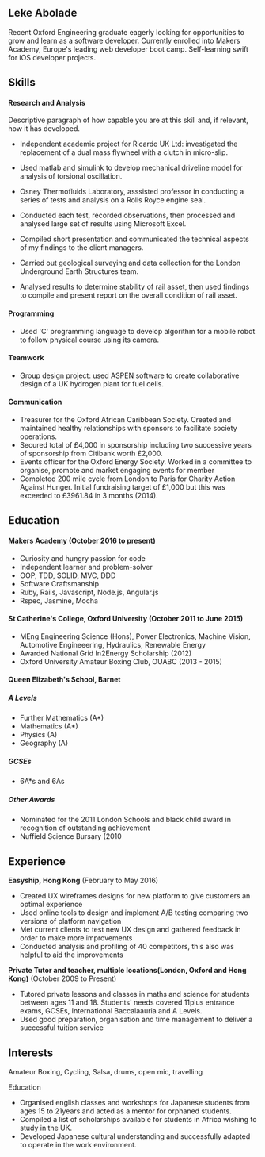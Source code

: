## Leke Abolade

Recent Oxford Engineering graduate eagerly looking for opportunities to grow and learn as a software developer. Currently enrolled into Makers Academy, Europe's leading web developer boot camp. Self-learning swift for iOS developer projects.

## Skills

#### Research and Analysis

Descriptive paragraph of how capable you are at this skill and, if relevant, how it has developed.

- Independent academic project for Ricardo UK Ltd: investigated the replacement of a dual mass flywheel with a clutch in micro-slip.
- Used matlab and simulink to develop mechanical driveline model for analysis of torsional oscillation.

- Osney Thermofluids Laboratory, asssisted professor in conducting a series of tests and analysis on a Rolls Royce engine seal. 
- Conducted each test, recorded observations, then processed and analysed large set of results using Microsoft Excel.

- Compiled short presentation and communicated the technical aspects of my findings to the client managers. 

- Carried out geological surveying and data collection for the London Underground Earth Structures team.
- Analysed results to determine stability of rail asset, then used findings to compile and present report on the overall condition of rail asset.

#### Programming 

- Used 'C' programming language to develop algorithm for a mobile robot to follow physical course using its camera. 

#### Teamwork

- Group design project: used ASPEN software to create collaborative design of a UK hydrogen plant for fuel cells.

#### Communication

- Treasurer for the Oxford African Caribbean Society. Created and maintained healthy relationships with sponsors to facilitate society operations.
- Secured total of £4,000 in sponsorship including two successive years of sponsorship from Citibank worth £2,000.
- Events officer for the Oxford Energy Society. Worked in a committee to organise, promote and market engaging events for member
- Completed 200 mile cycle from London to Paris for Charity Action Against Hunger. Initial fundraising target of £1,000 but   this was exceeded to £3961.84 in 3 months (2014).

## Education

#### Makers Academy (October 2016 to present)

- Curiosity and hungry passion for code
- Independent learner and problem-solver
- OOP, TDD, SOLID, MVC, DDD
- Software Craftsmanship
- Ruby, Rails, Javascript, Node.js, Angular.js
- Rspec, Jasmine, Mocha

#### St Catherine's College, Oxford University (October 2011 to June 2015)

- MEng Engineering Science (Hons), Power Electronics, Machine Vision, Automotive Engineeering, Hydraulics, Renewable Energy
- Awarded National Grid In2Energy Scholarship (2012)
- Oxford University Amateur Boxing Club, OUABC (2013 - 2015)


#### Queen Elizabeth's School, Barnet

##### A Levels

- Further Mathematics (A*)
- Mathematics (A*)
- Physics (A)
- Geography (A)

##### GCSEs 
- 6A*s and 6As

##### Other Awards
- Nominated for the 2011 London Schools and black child award in recognition of outstanding achievement
- Nuffield Science Bursary (2010

## Experience

**Easyship, Hong Kong** (February to May 2016)    
- Created UX wireframes designs for new platform to give customers an optimal experience
- Used online tools to design and implement A/B testing comparing two versions of platform navigation
- Met current clients to test new UX design and gathered feedback in order to make more improvements
- Conducted analysis and profiling of 40 competitors, this also was helpful to aid the improvements

**Private Tutor and teacher, multiple locations(London, Oxford and Hong Kong)** (October 2009 to Present)
- Tutored private lessons and classes in maths and science for students between ages 11 and 18. Students' needs covered 11plus entrance exams, GCSEs, International Baccalaauria and A Levels.
- Used good preparation, organisation and time management to deliver  a successful tuition service 




## Interests 

Amateur Boxing, Cycling, Salsa, drums, open mic, travelling

Education

- Organised english classes and workshops for Japanese students from ages 15 to 21years and acted as a mentor for orphaned students. 
- Compiled a list of scholarships available for students in Africa wishing to study in the UK.
- Developed Japanese cultural understanding and successfully adapted to operate in the work environment.  
